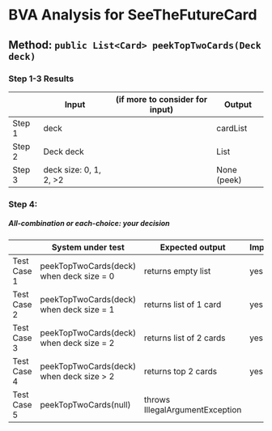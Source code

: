 # BVA Analysis for SeeTheFutureCard

## Method: ```public List<Card> peekTopTwoCards(Deck deck)```

### Step 1-3 Results
|        | Input               | (if more to consider for input) | Output        |
| ------ | --------------------| ------------------------------- | ------------- |
| Step 1 | deck                |                                 | cardList   |
| Step 2 | Deck deck           |                                 | List<Card>    |
| Step 3 | deck size: 0, 1, 2, >2                      |                                 | None (peek)   |

### Step 4:
##### All-combination or each-choice: your decision

|             | System under test                               | Expected output                              | Implemented? |
| ----------- | ------------------------------------------------ | -------------------------------------------- | ------------ |
| Test Case 1 | peekTopTwoCards(deck) when deck size = 0         | returns empty list                           |    yes          |
| Test Case 2 | peekTopTwoCards(deck) when deck size = 1         | returns list of 1 card                       |      yes        |
| Test Case 3 | peekTopTwoCards(deck) when deck size = 2         | returns list of 2 cards                      |     yes         |
| Test Case 4 | peekTopTwoCards(deck) when deck size > 2         | returns top 2 cards                          |     yes         |
| Test Case 5 | peekTopTwoCards(null)                            | throws IllegalArgumentException              |              |

